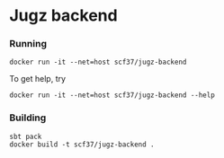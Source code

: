# Jugz backend

### Running
`docker run -it --net=host scf37/jugz-backend`

To get help, try

`docker run -it --net=host scf37/jugz-backend --help`


### Building

```
sbt pack
docker build -t scf37/jugz-backend .
```

